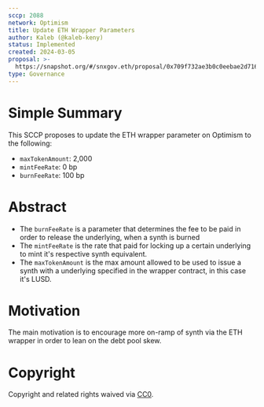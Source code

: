 ```yaml
---
sccp: 2088
network: Optimism
title: Update ETH Wrapper Parameters
author: Kaleb (@kaleb-keny)
status: Implemented
created: 2024-03-05
proposal: >-
  https://snapshot.org/#/snxgov.eth/proposal/0x709f732ae3b0c0eebae2d71671b52e8d7d05d6b693d2c4b993c0bb588f1e84a1
type: Governance
---
```


# Simple Summary

This SCCP proposes to update the ETH wrapper parameter on Optimism to the following:
- `maxTokenAmount`: 2,000
- `mintFeeRate`: 0 bp
- `burnFeeRate`: 100 bp

# Abstract

- The `burnFeeRate` is a parameter that determines the fee to be paid in order to release the underlying, when a synth is burned
- The `mintFeeRate` is the rate that paid for locking up a certain underlying to mint it's respective synth equivalent.
- The `maxTokenAmount` is the max amount allowed to be used to issue a synth with a underlying specified in the wrapper contract, in this case it's LUSD.


# Motivation

The main motivation is to encourage more on-ramp of synth via the ETH wrapper in order to lean on the debt pool skew.

# Copyright

Copyright and related rights waived via [CC0](https://creativecommons.org/publicdomain/zero/1.0/).


